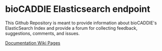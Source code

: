 # bioCADDIE Elasticsearch endpoint
This Github Repository is meant to provide information about bioCADDIE's ElasticSearch Index and provide a forum for 
collecting feedback, suggestions, comments, and issues.

[Documentation Wiki Pages](https://github.com/biocaddie/ES-Index/wiki)
